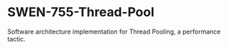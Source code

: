 # SWEN-755-Thread-Pool
Software architecture implementation for Thread Pooling, a performance tactic.
